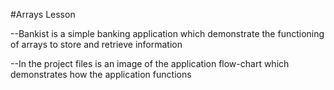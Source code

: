 #Arrays Lesson

--Bankist is a simple banking application which demonstrate the functioning of arrays to store and retrieve information

--In the project files is an image of the application flow-chart which demonstrates how the application functions
